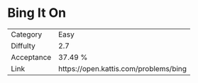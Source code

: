 # Bing It On

<table>
    <tr>
        <td>Category</td>
        <td>Easy</td>
    </tr>
    <tr>
        <td>Diffulty</td>
        <td>2.7</td>
    </tr>
    <tr>
        <td>Acceptance</td>
        <td>37.49 %</td>
    </tr>
    <tr>
        <td>Link</td>
        <td>https://open.kattis.com/problems/bing</td>
    </tr>
</table>
